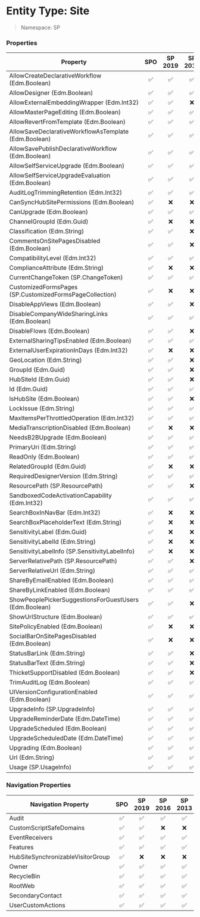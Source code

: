 # Entity Type: Site

> Namespace: SP

### Properties

Property | SPO | SP 2019 | SP 2016 | SP 2013
----------|:---:|:-------:|:-------:|:-------:
AllowCreateDeclarativeWorkflow (Edm.Boolean) | ✅ | ✅ | ✅ | ✅
AllowDesigner (Edm.Boolean) | ✅ | ✅ | ✅ | ✅
AllowExternalEmbeddingWrapper (Edm.Int32) | ✅ | ✅ | ❌ | ❌
AllowMasterPageEditing (Edm.Boolean) | ✅ | ✅ | ✅ | ✅
AllowRevertFromTemplate (Edm.Boolean) | ✅ | ✅ | ✅ | ✅
AllowSaveDeclarativeWorkflowAsTemplate (Edm.Boolean) | ✅ | ✅ | ✅ | ✅
AllowSavePublishDeclarativeWorkflow (Edm.Boolean) | ✅ | ✅ | ✅ | ✅
AllowSelfServiceUpgrade (Edm.Boolean) | ✅ | ✅ | ✅ | ✅
AllowSelfServiceUpgradeEvaluation (Edm.Boolean) | ✅ | ✅ | ✅ | ✅
AuditLogTrimmingRetention (Edm.Int32) | ✅ | ✅ | ✅ | ✅
CanSyncHubSitePermissions (Edm.Boolean) | ✅ | ❌ | ❌ | ❌
CanUpgrade (Edm.Boolean) | ✅ | ✅ | ✅ | ✅
ChannelGroupId (Edm.Guid) | ✅ | ❌ | ❌ | ❌
Classification (Edm.String) | ✅ | ✅ | ❌ | ❌
CommentsOnSitePagesDisabled (Edm.Boolean) | ✅ | ✅ | ❌ | ❌
CompatibilityLevel (Edm.Int32) | ✅ | ✅ | ✅ | ✅
ComplianceAttribute (Edm.String) | ✅ | ❌ | ❌ | ❌
CurrentChangeToken (SP.ChangeToken) | ✅ | ✅ | ✅ | ❌
CustomizedFormsPages (SP.CustomizedFormsPageCollection) | ✅ | ❌ | ❌ | ❌
DisableAppViews (Edm.Boolean) | ✅ | ✅ | ❌ | ❌
DisableCompanyWideSharingLinks (Edm.Boolean) | ✅ | ✅ | ✅ | ❌
DisableFlows (Edm.Boolean) | ✅ | ✅ | ❌ | ❌
ExternalSharingTipsEnabled (Edm.Boolean) | ✅ | ✅ | ✅ | ❌
ExternalUserExpirationInDays (Edm.Int32) | ✅ | ❌ | ❌ | ❌
GeoLocation (Edm.String) | ✅ | ✅ | ❌ | ❌
GroupId (Edm.Guid) | ✅ | ✅ | ❌ | ❌
HubSiteId (Edm.Guid) | ✅ | ✅ | ❌ | ❌
Id (Edm.Guid) | ✅ | ✅ | ✅ | ✅
IsHubSite (Edm.Boolean) | ✅ | ✅ | ❌ | ❌
LockIssue (Edm.String) | ✅ | ✅ | ✅ | ✅
MaxItemsPerThrottledOperation (Edm.Int32) | ✅ | ✅ | ✅ | ✅
MediaTranscriptionDisabled (Edm.Boolean) | ✅ | ❌ | ❌ | ❌
NeedsB2BUpgrade (Edm.Boolean) | ✅ | ✅ | ✅ | ❌
PrimaryUri (Edm.String) | ✅ | ✅ | ✅ | ✅
ReadOnly (Edm.Boolean) | ✅ | ✅ | ✅ | ✅
RelatedGroupId (Edm.Guid) | ✅ | ❌ | ❌ | ❌
RequiredDesignerVersion (Edm.String) | ✅ | ✅ | ✅ | ✅
ResourcePath (SP.ResourcePath) | ✅ | ✅ | ❌ | ❌
SandboxedCodeActivationCapability (Edm.Int32) | ✅ | ✅ | ✅ | ❌
SearchBoxInNavBar (Edm.Int32) | ✅ | ❌ | ❌ | ❌
SearchBoxPlaceholderText (Edm.String) | ✅ | ❌ | ❌ | ❌
SensitivityLabel (Edm.Guid) | ✅ | ❌ | ❌ | ❌
SensitivityLabelId (Edm.String) | ✅ | ❌ | ❌ | ❌
SensitivityLabelInfo (SP.SensitivityLabelInfo) | ✅ | ❌ | ❌ | ❌
ServerRelativePath (SP.ResourcePath) | ✅ | ✅ | ❌ | ❌
ServerRelativeUrl (Edm.String) | ✅ | ✅ | ✅ | ✅
ShareByEmailEnabled (Edm.Boolean) | ✅ | ✅ | ✅ | ❌
ShareByLinkEnabled (Edm.Boolean) | ✅ | ✅ | ✅ | ✅
ShowPeoplePickerSuggestionsForGuestUsers (Edm.Boolean) | ✅ | ✅ | ❌ | ❌
ShowUrlStructure (Edm.Boolean) | ✅ | ✅ | ✅ | ✅
SitePolicyEnabled (Edm.Boolean) | ✅ | ❌ | ❌ | ❌
SocialBarOnSitePagesDisabled (Edm.Boolean) | ✅ | ❌ | ❌ | ❌
StatusBarLink (Edm.String) | ✅ | ✅ | ❌ | ❌
StatusBarText (Edm.String) | ✅ | ✅ | ❌ | ❌
ThicketSupportDisabled (Edm.Boolean) | ✅ | ✅ | ❌ | ❌
TrimAuditLog (Edm.Boolean) | ✅ | ✅ | ✅ | ✅
UIVersionConfigurationEnabled (Edm.Boolean) | ✅ | ✅ | ✅ | ✅
UpgradeInfo (SP.UpgradeInfo) | ✅ | ✅ | ✅ | ✅
UpgradeReminderDate (Edm.DateTime) | ✅ | ✅ | ✅ | ✅
UpgradeScheduled (Edm.Boolean) | ✅ | ✅ | ✅ | ❌
UpgradeScheduledDate (Edm.DateTime) | ✅ | ✅ | ✅ | ❌
Upgrading (Edm.Boolean) | ✅ | ✅ | ✅ | ✅
Url (Edm.String) | ✅ | ✅ | ✅ | ✅
Usage (SP.UsageInfo) | ✅ | ✅ | ✅ | ✅

### Navigation Properties

Navigation Property | SPO | SP 2019 | SP 2016 | SP 2013
----------|:---:|:-------:|:-------:|:-------:
Audit | ✅ | ✅ | ✅ | ✅
CustomScriptSafeDomains | ✅ | ✅ | ❌ | ❌
EventReceivers | ✅ | ✅ | ✅ | ✅
Features | ✅ | ✅ | ✅ | ✅
HubSiteSynchronizableVisitorGroup | ✅ | ❌ | ❌ | ❌
Owner | ✅ | ✅ | ✅ | ✅
RecycleBin | ✅ | ✅ | ✅ | ✅
RootWeb | ✅ | ✅ | ✅ | ✅
SecondaryContact | ✅ | ✅ | ✅ | ✅
UserCustomActions | ✅ | ✅ | ✅ | ✅